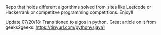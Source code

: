 Repo that holds different algorithms solved from sites like Leetcode or Hackerrank or competitve programming competitions.
Enjoy!!

Update 07/20/18: 
	Transitioned to algos in python.
	Great article on it from geeks2geeks: https://tinyurl.com/pythonvsjava1
